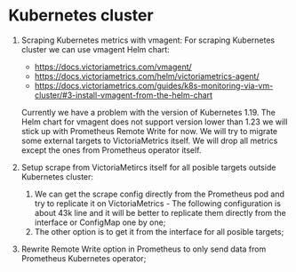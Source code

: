 # Kubernetes cluster

1. Scraping Kubernetes metrics with vmagent:
	For scraping Kubernetes cluster we can use vmagent Helm chart:
	* https://docs.victoriametrics.com/vmagent/
	* https://docs.victoriametrics.com/helm/victoriametrics-agent/
	* https://docs.victoriametrics.com/guides/k8s-monitoring-via-vm-cluster/#3-install-vmagent-from-the-helm-chart

	Currently we have a problem with the version of Kubernetes 1.19. The Helm chart for vmagent does not support
version lower than 1.23 we will stick up with Prometheus Remote Write for now. We will try to migrate some external targets to VictoriaMetrics itself. We will drop all metrics except the ones from Prometheus operator itself.

2. Setup scrape from VictoriaMetircs itself for all posible targets outside Kubernetes cluster:
	1. We can get the scrape config directly from the Prometheus pod and try to replicate it on VictoriaMetrics - The following configuration is about 43k line and it will be better to replicate them directly from the interface or ConfigMap one by one;
	2. The other option is to get it from the interface for all posible targets;

3. Rewrite Remote Write option in Prometheus to only send data from Prometheus Kubernetes operator;
